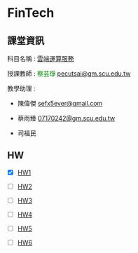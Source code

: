 # FinTech
## 課堂資訊
科目名稱 : [雲端運算服務](http://doc.sys.scu.edu.tw/teachplanHtml/1092/1092BDM21301.html)

授課教師 : <font color="green">蔡芸琤</font> pecutsai@gm.scu.edu.tw

教學助理 : 

+ 陳偉傑 sefx5ever@gmail.com 

+ 蔡雨臻 07170242@gm.scu.edu.tw 

+ 司福民


         
## HW
- [X] [HW1](https://github.com/Wang-Ella/FinTech/tree/main/HW1)
- [ ] [HW2]()
- [ ] [HW3]()
- [ ] [HW4]()
- [ ] [HW5]()
- [ ] [HW6]()


